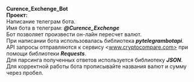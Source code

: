 **Curence_Exchenge_Bot**\
**Проект:**\
Написание телеграм бота.  
Имя бота в телеграм: ***@Curence_Exchenge***  
Бот позволяет произвести он-лайн пересчет валют.  
При написании бота использовалась библиотека ***pytelegrambotapi***.  
API запросы отправляются к сервису <www.cryptocompare.com> при помощи библиотеки ***Requests***.  
Для парсинга полученных ответов используется библиотеку ***JSON***.  
Для корректной работы бота прописывайте названия валют и сумму через пробел.
